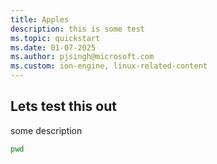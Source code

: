 ```yaml
---
title: Apples
description: this is some test
ms.topic: quickstart
ms.date: 01-07-2025
ms.author: pjsingh@microsoft.com
ms.custom: ion-engine, linux-related-content
---
```


## Lets test this out

some description

```bash
pwd
```


